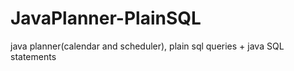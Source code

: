 JavaPlanner-PlainSQL
====================

java planner(calendar and scheduler), plain sql queries + java SQL statements

